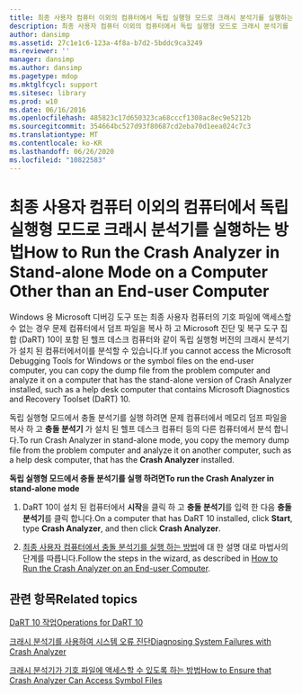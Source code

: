 ```yaml
---
title: 최종 사용자 컴퓨터 이외의 컴퓨터에서 독립 실행형 모드로 크래시 분석기를 실행하는 방법
description: 최종 사용자 컴퓨터 이외의 컴퓨터에서 독립 실행형 모드로 크래시 분석기를 실행하는 방법
author: dansimp
ms.assetid: 27c1e1c6-123a-4f8a-b7d2-5bddc9ca3249
ms.reviewer: ''
manager: dansimp
ms.author: dansimp
ms.pagetype: mdop
ms.mktglfcycl: support
ms.sitesec: library
ms.prod: w10
ms.date: 06/16/2016
ms.openlocfilehash: 485823c17d650323ca68cccf1308ac8ec9e5212b
ms.sourcegitcommit: 354664bc527d93f80687cd2eba70d1eea024c7c3
ms.translationtype: MT
ms.contentlocale: ko-KR
ms.lasthandoff: 06/26/2020
ms.locfileid: "10822583"
---
```

# <span data-ttu-id="44648-103">최종 사용자 컴퓨터 이외의 컴퓨터에서 독립 실행형 모드로 크래시 분석기를 실행하는 방법</span><span class="sxs-lookup"><span data-stu-id="44648-103">How to Run the Crash Analyzer in Stand-alone Mode on a Computer Other than an End-user Computer</span></span>


<span data-ttu-id="44648-104">Windows 용 Microsoft 디버깅 도구 또는 최종 사용자 컴퓨터의 기호 파일에 액세스할 수 없는 경우 문제 컴퓨터에서 덤프 파일을 복사 하 고 Microsoft 진단 및 복구 도구 집합 (DaRT) 10이 포함 된 헬프 데스크 컴퓨터와 같이 독립 실행형 버전의 크래시 분석기가 설치 된 컴퓨터에서이를 분석할 수 있습니다.</span><span class="sxs-lookup"><span data-stu-id="44648-104">If you cannot access the Microsoft Debugging Tools for Windows or the symbol files on the end-user computer, you can copy the dump file from the problem computer and analyze it on a computer that has the stand-alone version of Crash Analyzer installed, such as a help desk computer that contains Microsoft Diagnostics and Recovery Toolset (DaRT) 10.</span></span>

<span data-ttu-id="44648-105">독립 실행형 모드에서 충돌 분석기를 실행 하려면 문제 컴퓨터에서 메모리 덤프 파일을 복사 하 고 **충돌 분석기** 가 설치 된 헬프 데스크 컴퓨터 등의 다른 컴퓨터에서 분석 합니다.</span><span class="sxs-lookup"><span data-stu-id="44648-105">To run Crash Analyzer in stand-alone mode, you copy the memory dump file from the problem computer and analyze it on another computer, such as a help desk computer, that has the **Crash Analyzer** installed.</span></span>

**<span data-ttu-id="44648-106">독립 실행형 모드에서 충돌 분석기를 실행 하려면</span><span class="sxs-lookup"><span data-stu-id="44648-106">To run the Crash Analyzer in stand-alone mode</span></span>**

1.  <span data-ttu-id="44648-107">DaRT 10이 설치 된 컴퓨터에서 **시작**을 클릭 하 고 **충돌 분석기**를 입력 한 다음 **충돌 분석기**를 클릭 합니다.</span><span class="sxs-lookup"><span data-stu-id="44648-107">On a computer that has DaRT 10 installed, click **Start**, type **Crash Analyzer**, and then click **Crash Analyzer**.</span></span>

2.  <span data-ttu-id="44648-108">[최종 사용자 컴퓨터에서 충돌 분석기를 실행 하는 방법](how-to-run-the-crash-analyzer-on-an-end-user-computer-dart-10.md)에 대 한 설명 대로 마법사의 단계를 따릅니다.</span><span class="sxs-lookup"><span data-stu-id="44648-108">Follow the steps in the wizard, as described in [How to Run the Crash Analyzer on an End-user Computer](how-to-run-the-crash-analyzer-on-an-end-user-computer-dart-10.md).</span></span>

## <span data-ttu-id="44648-109">관련 항목</span><span class="sxs-lookup"><span data-stu-id="44648-109">Related topics</span></span>


[<span data-ttu-id="44648-110">DaRT 10 작업</span><span class="sxs-lookup"><span data-stu-id="44648-110">Operations for DaRT 10</span></span>](operations-for-dart-10.md)

[<span data-ttu-id="44648-111">크래시 분석기를 사용하여 시스템 오류 진단</span><span class="sxs-lookup"><span data-stu-id="44648-111">Diagnosing System Failures with Crash Analyzer</span></span>](diagnosing-system-failures-with-crash-analyzer-dart-10.md)

[<span data-ttu-id="44648-112">크래시 분석기가 기호 파일에 액세스할 수 있도록 하는 방법</span><span class="sxs-lookup"><span data-stu-id="44648-112">How to Ensure that Crash Analyzer Can Access Symbol Files</span></span>](how-to-ensure-that-crash-analyzer-can-access-symbol-files-dart-10.md)

 

 






